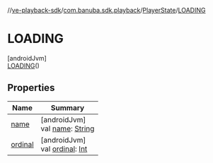 //[ve-playback-sdk](../../../../index.md)/[com.banuba.sdk.playback](../../index.md)/[PlayerState](../index.md)/[LOADING](index.md)

# LOADING

[androidJvm]\
[LOADING](index.md)()

## Properties

| Name | Summary |
|---|---|
| [name](../../../com.banuba.sdk.playback.internal.avplayer.audio/-a-v-player-audio-output-type/-a-u-d-i-o_-t-r-a-c-k/index.md#-372974862%2FProperties%2F1203721431) | [androidJvm]<br>val [name](../../../com.banuba.sdk.playback.internal.avplayer.audio/-a-v-player-audio-output-type/-a-u-d-i-o_-t-r-a-c-k/index.md#-372974862%2FProperties%2F1203721431): [String](https://kotlinlang.org/api/latest/jvm/stdlib/kotlin/-string/index.html) |
| [ordinal](../../../com.banuba.sdk.playback.internal.avplayer.audio/-a-v-player-audio-output-type/-a-u-d-i-o_-t-r-a-c-k/index.md#-739389684%2FProperties%2F1203721431) | [androidJvm]<br>val [ordinal](../../../com.banuba.sdk.playback.internal.avplayer.audio/-a-v-player-audio-output-type/-a-u-d-i-o_-t-r-a-c-k/index.md#-739389684%2FProperties%2F1203721431): [Int](https://kotlinlang.org/api/latest/jvm/stdlib/kotlin/-int/index.html) |
